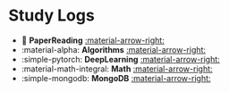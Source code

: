 # Study Logs

<div class="grid cards" markdown>

- :roll_of_paper: __PaperReading__ [:material-arrow-right:](./paper) 
- :material-alpha: __Algorithms__ [:material-arrow-right:](./tutorial/algorithm) 
- :simple-pytorch: __DeepLearning__ [:material-arrow-right:](./tutorial/deeplearning) 
- :material-math-integral: __Math__ [:material-arrow-right:](./tutorial/math) 
- :simple-mongodb: __MongoDB__ [:material-arrow-right:](./tutorial/mongodb)
</div>